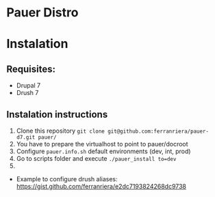 Pauer Distro
============

# Instalation

## Requisites:

* Drupal 7
* Drush 7

## Instalation instructions

1. Clone this repository `git clone git@github.com:ferranriera/pauer-d7.git pauer/`
2. You have to prepare the virtualhost to point to pauer/docroot
3. Configure `pauer.info.sh` default environments (dev, int, prod)
4. Go to scripts folder and execute `./pauer_install to=dev` 
5. 

* Example to configure drush aliases: https://gist.github.com/ferranriera/e2dc7193824268dc9738

